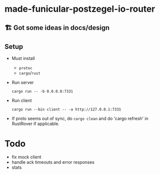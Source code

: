 # made-funicular-postzegel-io-router

## 🏗️ Got some ideas in docs/design

## Setup

* Must install
  * `protoc`
  * `cargo`/`rust`

* Run server
  
  ```shell
  cargo run -- -b 0.0.0.0:7331
  ```

* Run client

  ```shell
  cargo run --bin client -- -a http://127.0.0.1:7331
  ```

* If proto seems out of sync, do `cargo clean` and do 'cargo refresh' in RustRover if applicable.

# Todo
- fix mock client
- handle ack timeouts and error responses
- stats

